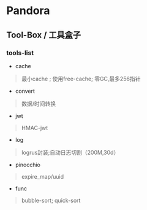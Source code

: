 # Pandora

## Tool-Box / 工具盒子

### tools-list

- cache
> 最小cache ;
> 使用free-cache;
> 零GC,最多256指针

- convert
> 数据/时间转换

- jwt
> HMAC-jwt

- log
> logrus封装;自动日志切割（200M,30d）

- pinocchio
> expire_map/uuid

- func
> bubble-sort;
> quick-sort